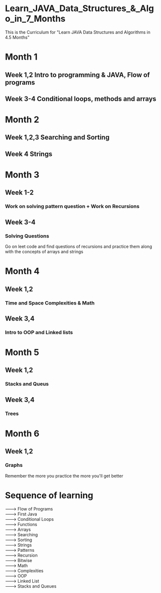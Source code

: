 # Learn_JAVA_Data_Structures_&_Algo_in_7_Months
This is the Curriculum for "Learn JAVA Data Structures and Algorithms in 4.5 Months"

# Month 1
## Week 1,2 Intro to programming & JAVA, Flow of programs

## Week 3-4 Conditional loops, methods and arrays 

# Month 2
## Week 1,2,3 Searching and Sorting

## Week 4 Strings

# Month 3
## Week 1-2
### Work on solving pattern question + Work on Recursions

## Week 3-4
### Solving Questions
Go on leet code and find questions of recursions and practice them along with the concepts of arrays and strings

# Month 4
## Week 1,2
### Time and Space Complexities & Math

## Week 3,4
### Intro to OOP and Linked lists

# Month 5
## Week 1,2
### Stacks and Queus
## Week 3,4
### Trees

# Month 6
## Week 1,2
### Graphs



Remember the more you practice the more you'll get better

# Sequence of learning

---> Flow of Programs <br />
---> First Java <br />
---> Conditional Loops <br />
---> Functions  <br />
---> Arrays <br />
---> Searching  <br />
---> Sorting  <br />
---> Strings  <br />
---> Patterns <br />
---> Recursion  <br />
---> Bitwise  <br />
---> Math <br />
---> Complexities   <br />
---> OOP <br />
---> Linked List <br />
---> Stacks and Queues  <br />


